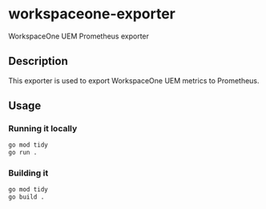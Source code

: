 # workspaceone-exporter

WorkspaceOne UEM Prometheus exporter

## Description

This exporter is used to export WorkspaceOne UEM metrics to Prometheus.

## Usage

### Running it locally

```bash
go mod tidy
go run .
```

### Building it

```bash
go mod tidy
go build .
```
